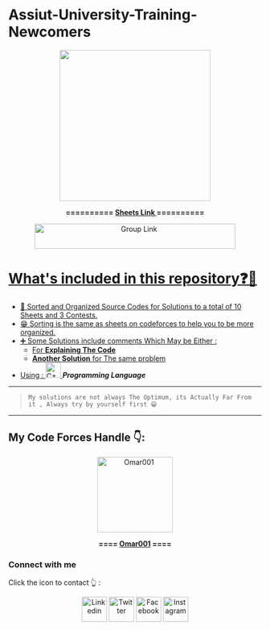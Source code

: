 # Assiut-University-Training-Newcomers

<p align="center"> <a href="https://codeforces.com/group/MWSDmqGsZm/contests"><img src="https://scontent.fcai19-6.fna.fbcdn.net/v/t39.30808-6/394767074_122135875148020655_5831416624565017493_n.jpg?_nc_cat=100&ccb=1-7&_nc_sid=efb6e6&_nc_eui2=AeGIZsJxSFKBDduJiqeh7oANHBhcT9MK7ngcGFxP0wrueM8NWI_fCVaUpvfkMX4rJENxS5HUABrmwnUiitq5XbWM&_nc_ohc=Hjc0NAFwWq8AX_K5xhO&_nc_ht=scontent.fcai19-6.fna&oh=00_AfBGF3RfbSjrsezySxP9xctkij9CW8_RoKlcGla5jXCPmQ&oe=658A5252" width="300"></img> </a> </p>
</a>
<p align="center" >
    <b>========== <a href="https://codeforces.com/group/MWSDmqGsZm/contests"> Sheets Link </a> ==========</b>
      </p>
<p align="center"><a href="https://codeforces.com/group/MWSDmqGsZm/contests"><img alt="Group Link" src= "https://github-production-user-asset-6210df.s3.amazonaws.com/110625103/239684512-203c9c12-835e-4b1c-8e2e-e1c5c97b7716.png" width="400" height="50" /></p>
      
 # What's included in this repository❓🤔
+ 📂 Sorted and Organized Source Codes for Solutions to a total of 10 Sheets and 3 Contests.
+ 😁 Sorting is the same as sheets on codeforces to help you to be more organized. 
+ ➕ Some Solutions include comments Which May be Either :
    - For **Explaining The Code**
    - **Another Solution** for The same problem 
+ Using : <a href="https://www.w3schools.com/cpp/cpp_intro.asp">
         <img alt="C++" src="https://cdn-icons-png.flaticon.com/512/6132/6132222.png"
              width="30" > </a> _**Programming Language**_
---
> `My solutions are not always The Optimum, its Actually Far From it , Always try by yourself first 😁` 
---

## My Code Forces Handle 👇:


  <p align="center"> <a href="https://codeforces.com/profile/Omar001">
         <img alt="Omar001" src="https://userpic.codeforces.org/3119163/title/a806cce4bb342768.jpg"
         width="150" > </p>
</a>
<p align="center" >
    <b>==== <a href="https://codeforces.com/profile/Omar001"> Omar001</a> ====</b>
      </p>
      

### Connect with me

Click the icon to contact 👆 :
<p align="center">
<a href="https://www.linkedin.com/in/omar-ashraf01" target="_blank"><img align="center" src="https://cdn-icons-png.flaticon.com/128/3938/3938061.png" alt="Linkedin" height="50" width="50" /></a>
<a href="https://twitter.com/omarash78893600" target="_blank"><img align="center" src="https://cdn-icons-png.flaticon.com/128/3938/3938043.png" alt="Twitter" height="50" width="50" /></a>
<a href="https://www.facebook.com/ommaar.ashrraaf" target="_blank"><img align="center" src="https://cdn-icons-png.flaticon.com/128/3938/3938025.png" alt="Facebook" height="50" width="50" /></a>
<a href="https://www.instagram.com/ommaar_ashrraaf/" target="_blank"><img align="center" src="https://cdn-icons-png.flaticon.com/128/3938/3938036.png" alt="Instagram" height="50" width="50" /></a>
</p>
